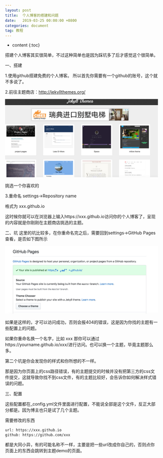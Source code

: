 ```yaml
---
layout: post
title:  个人博客的搭建和问题
date:   2019-03-25 00:00:00 +0800
categories: document
tag: 教程
---
```


* content
{:toc}



搭建个人博客其实很简单，不过这种简单也是因为踩坑多了后才感觉这个很简单。

一、搭建

1.使用github搭建免费的个人博客。
	所以首先你需要有一个github的账号，这个就不多说了。
		
2.前往主题商店：http://jekyllthemes.org/
	
	
![markdown logo](/styles/images/md/jekyllthemes.png)
	
挑选一个你喜欢的

3.重命名
settings->Repository name

格式为 xxx.github.io

这时候你就可以在浏览器上输入https://xxx.github.io访问你的个人博客了，呈现的内容就是你刚刚在主题商店挑选的主题。

二、坑
这里的坑比较多，在你重命名完之后，需要回到settings->GitHub Pages 查看，是否如下图所示

![markdown logo](/styles/images/md/githubpages.png)

如果是这样的，才可以访问成功，否则会报404的错误，这是因为你找的主题有一些配置上的问题。

如果你重命名换一个名字，比如 xxx
那你可以通过https://yourname.github.io/xxx/进行访问。也可以换一个主题，毕竟主题那么多。


第二个坑是你会发现你的样式和你所想的不一样。

那是因为你页面上的css路径错误，有的主题提交的时候并没有把第三方的css文件提交，这就导致你找不到css文件，有的主题比较好，会告诉你如何解决样式错误的问题。

三、配置

这些配置都在_config.yml文件里面进行配置，不能说全部是这个文件，反正大部分都是。因为博主也只是试了几个主题。

需要修改的东西

	url: https://xxx.github.io
	github: https://github.com/xxx
	
都是大同小异，有的可能名称不一样，主要是把一些url改成你自己的，否则点你页面上的东西会跳转到主题demo的页面。
